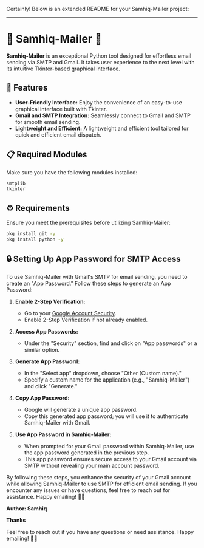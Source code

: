 Certainly! Below is an extended README for your Samhiq-Mailer project:

---

# 📧 Samhiq-Mailer 🚀

**Samhiq-Mailer** is an exceptional Python tool designed for effortless email sending via SMTP and Gmail. It takes user experience to the next level with its intuitive Tkinter-based graphical interface.

## 🚀 Features

- **User-Friendly Interface:** Enjoy the convenience of an easy-to-use graphical interface built with Tkinter.
- **Gmail and SMTP Integration:** Seamlessly connect to Gmail and SMTP for smooth email sending.
- **Lightweight and Efficient:** A lightweight and efficient tool tailored for quick and efficient email dispatch.

## 📋 Required Modules

Make sure you have the following modules installed:

```bash
smtplib
tkinter
```

## ⚙️ Requirements

Ensure you meet the prerequisites before utilizing Samhiq-Mailer:

```bash
pkg install git -y 
pkg install python -y 
```

## 🔒 Setting Up App Password for SMTP Access

To use Samhiq-Mailer with Gmail's SMTP for email sending, you need to create an "App Password." Follow these steps to generate an App Password:

1. **Enable 2-Step Verification:**
   - Go to your [Google Account Security](https://myaccount.google.com/security-checkup).
   - Enable 2-Step Verification if not already enabled.

2. **Access App Passwords:**
   - Under the "Security" section, find and click on "App passwords" or a similar option.

3. **Generate App Password:**
   - In the "Select app" dropdown, choose "Other (Custom name)."
   - Specify a custom name for the application (e.g., "Samhiq-Mailer") and click "Generate."

4. **Copy App Password:**
   - Google will generate a unique app password.
   - Copy this generated app password; you will use it to authenticate Samhiq-Mailer with Gmail.

5. **Use App Password in Samhiq-Mailer:**
   - When prompted for your Gmail password within Samhiq-Mailer, use the app password generated in the previous step.
   - This app password ensures secure access to your Gmail account via SMTP without revealing your main account password.

By following these steps, you enhance the security of your Gmail account while allowing Samhiq-Mailer to use SMTP for efficient email sending. If you encounter any issues or have questions, feel free to reach out for assistance. Happy emailing! 📧✨

**Author: Samhiq**

**Thanks**

Feel free to reach out if you have any questions or need assistance. Happy emailing! 📧✨
